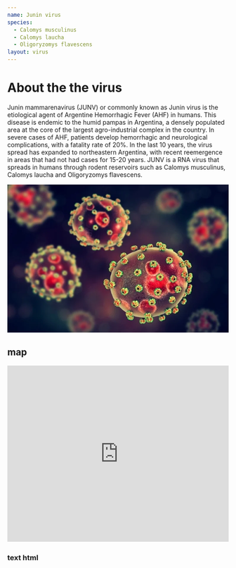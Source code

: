```yaml
---
name: Junin virus
species:
  - Calomys musculinus
  - Calomys laucha
  - Oligoryzomys flavescens
layout: virus
---
```


# About the the virus

Junin mammarenavirus (JUNV) or commonly known as Junin virus is the etiological agent of Argentine Hemorrhagic Fever (AHF) in humans. This disease is endemic to the humid pampas in Argentina, a densely populated area at the core of the largest agro-industrial complex in the country. In severe cases of AHF, patients develop hemorrhagic and neurological complications, with a fatality rate of 20%. In the last 10 years, the virus spread has expanded to northeastern Argentina, with recent reemergence in areas that had not had cases for 15-20 years. JUNV is a RNA virus that spreads in humans through rodent reservoirs such as Calomys musculinus, Calomys laucha and Oligoryzomys flavescens.

![image](images/image.webp)

## map

<iframe id="test"  style=" height:400px; width:100%;" scrolling="no"  frameborder="0" src="https://leafletjs.com/examples/mobile/example.html"></iframe>

<h3> text html</h3>
